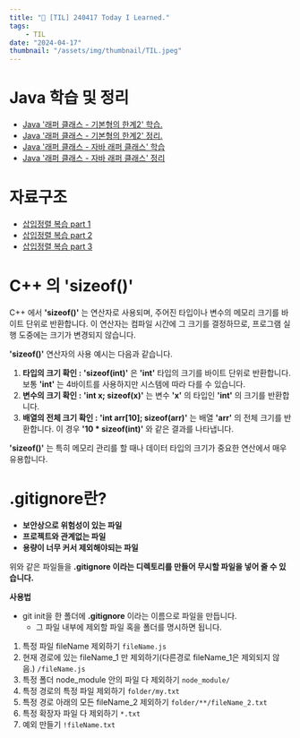 ```yaml
---
title: "📝 [TIL] 240417 Today I Learned."
tags:
    - TIL
date: "2024-04-17"
thumbnail: "/assets/img/thumbnail/TIL.jpeg"
---
```

# Java 학습 및 정리
- [Java '래퍼 클래스 - 기본형의 한계2' 학습.](https://github.com/devKobe24/practiceJavaMidPart1/commit/92b839cf34d8c9f22a6c34f5e1ff14602b305550)
- [Java '래퍼 클래스 - 기본형의 한계2' 정리.](https://www.devkobe24.com/2024/Java/2024-04-17-WrapperClass-LimitationOfBaseTypes2.html)
- [Java '래퍼 클래스 - 자바 래퍼 클래스' 학습](https://github.com/devKobe24/practiceJavaMidPart1/commit/6e6c5ee7e199246a54562176692bf6572ffbfb43)
- [Java '래퍼 클래스 - 자바 래퍼 클래스' 정리](https://www.devkobe24.com/2024/Java/2024-04-17-WrapperClass-JavaWrapperClass.html)

# 자료구조
- [삽입정렬 복습 part 1](https://github.com/devKobe24/cppDS/commit/315aaeb491ed1fa7a84861b4d251b9e90b608b71)
- [삽입정렬 복습 part 2](https://github.com/devKobe24/cppDS/commit/d0c5c062113a31c87327fbc12d1356c71d513f13)
- [삽입정렬 복습 part 3](https://github.com/devKobe24/cppDS/commit/ec873ef1387918259d0d2aeed37ec36918066761)

# C++ 의 'sizeof()'
C++ 에서 **'sizeof()'** 는 연산자로 사용되며, 주어진 타입이나 변수의 메모리 크기를 바이트 단위로 반환합니다.
이 연산자는 컴파일 시간에 그 크기를 결정하므로, 프로그램 실행 도중에는 크기가 변경되지 않습니다.

**'sizeof()'** 연산자의 사용 예시는 다음과 같습니다.

1. **타입의 크기 확인 :** **'sizeof(int)'** 은 **'int'** 타입의 크기를 바이트 단위로 반환합니다. 보통 **'int'** 는 4바이트를 사용하지만 시스템에 따라 다를 수 있습니다.
2. **변수의 크기 확인 :** **'int x; sizeof(x)'** 는 변수 **'x'** 의 타입인 **'int'** 의 크기를 반환합니다.
3. **배열의 전체 크기 확인 :** **'int arr[10]; sizeof(arr)'** 는 배열 **'arr'** 의 전체 크기를 반환합니다. 이 경우 **'10 * sizeof(int)'** 와 같은 결과를 나타냅니다.

**'sizeof()'** 는 특히 메모리 관리를 할 때나 데이터 타입의 크기가 중요한 연산에서 매우 유용합니다.

# .gitignore란?

- **보안상으로 위험성이 있는 파일**
- **프로젝트와 관계없는 파일**
- **용량이 너무 커서 제외해야되는 파일**

위와 같은 파일들을 **.gitignore 이라는 디렉토리를 만들어 무시할 파일을 넣어 줄 수 있습니다.**

**사용법**
- git init을 한 폴더에 **.gitignore** 이라는 이름으로 파일을 만듭니다.
    - 그 파일 내부에 제외할 파일 혹을 폴더를 명시하면 됩니다.

1. 특정 파일 fileName 제외하기
`fileName.js`
2. 현재 경로에 있는 fileName_1 만 제외하기(다른경로 fileName_1은 제외되지 않음.)
`/fileName.js`
3. 특정 폴더 node_module 안의 파일 다 제외하기
`node_module/`
4. 특정 경로의 특정 파일 제외하기
`folder/my.txt`
5. 특정 경로 아래의 모든 fileName_2 제외하기
`folder/**/fileName_2.txt`
6. 특정 확장자 파일 다 제외하기
`*.txt`
7. 예외 만들기
`!fileName.txt`
